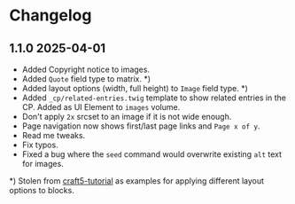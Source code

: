# Changelog

## 1.1.0 2025-04-01

* Added Copyright notice to images.
* Added `Quote` field type to matrix. *)
* Added layout options (width, full height)  to `Image` field type. *)
* Added `_cp/related-entries.twig` template to show related entries in the CP. Added as UI Element to `images` volume.
* Don't apply `2x` srcset to an image if it is not wide enough.
* Page navigation now shows first/last page links and `Page x of y`.
* Read me tweaks.
* Fix typos.
* Fixed a bug where the `seed` command would overwrite existing `alt` text for images.


*) Stolen from [craft5-tutorial](https://github.com/wsydney76/craft5-tutorial) as examples for applying different layout options to blocks.